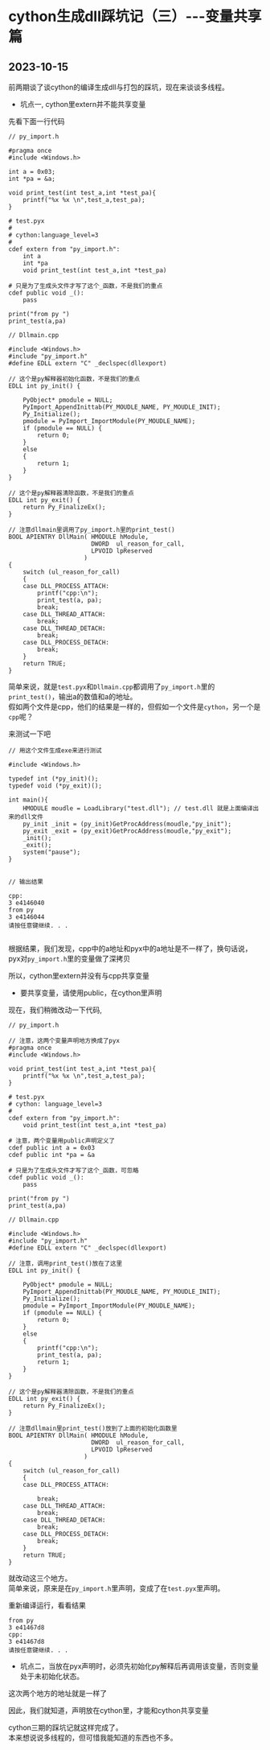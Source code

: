 # cython生成dll踩坑记（三）---变量共享篇
## 2023-10-15   

前两期谈了谈cython的编译生成dll与打包的踩坑，现在来谈谈多线程。   

* 坑点一, cython里extern并不能共享变量     

先看下面一行代码  
~~~
// py_import.h

#pragma once
#include <Windows.h>
 
int a = 0x03;
int *pa = &a;
 
void print_test(int test_a,int *test_pa){
	printf("%x %x \n",test_a,test_pa);
}
~~~

~~~
# test.pyx
# 
# cython:language_level=3
#
cdef extern from "py_import.h":
    int a
    int *pa
    void print_test(int test_a,int *test_pa)

# 只是为了生成头文件才写了这个_函数，不是我们的重点
cdef public void _(): 
    pass

print("from py ")
print_test(a,pa)
~~~

~~~
// Dllmain.cpp

#include <Windows.h>
#include "py_import.h"
#define EDLL extern "C" _declspec(dllexport)
 
// 这个是py解释器初始化函数，不是我们的重点
EDLL int py_init() {
    
    PyObject* pmodule = NULL;
    PyImport_AppendInittab(PY_MOUDLE_NAME, PY_MOUDLE_INIT);
    Py_Initialize();
    pmodule = PyImport_ImportModule(PY_MOUDLE_NAME);
    if (pmodule == NULL) {
        return 0;
    }
    else
    {
        return 1;
    }
}
 
// 这个是py解释器清除函数，不是我们的重点
EDLL int py_exit() {
    return Py_FinalizeEx();
}
 
// 注意dllmain里调用了py_import.h里的print_test()
BOOL APIENTRY DllMain( HMODULE hModule,
                       DWORD  ul_reason_for_call,
                       LPVOID lpReserved
                     )
{
    switch (ul_reason_for_call)
    {
    case DLL_PROCESS_ATTACH:
        printf("cpp:\n");
        print_test(a, pa);
        break;
    case DLL_THREAD_ATTACH:
        break;
    case DLL_THREAD_DETACH:
        break;
    case DLL_PROCESS_DETACH:
        break;
    }
    return TRUE;
}
~~~

简单来说，就是`test.pyx`和`Dllmain.cpp`都调用了`py_import.h`里的`print_test()`，输出a的数值和a的地址。   
假如两个文件是cpp，他们的结果是一样的，但假如一个文件是`cython`，另一个是`cpp`呢？

来测试一下吧
~~~
// 用这个文件生成exe来进行测试
 
#include <Windows.h>
 
typedef int (*py_init)();
typedef void (*py_exit)();
 
int main(){
    HMODULE moudle = LoadLibrary("test.dll"); // test.dll 就是上面编译出来的dll文件
    py_init _init = (py_init)GetProcAddress(moudle,"py_init");
    py_exit _exit = (py_exit)GetProcAddress(moudle,"py_exit");
    _init();
    _exit();
    system("pause");
}
 
~~~



```
// 输出结果
 
cpp:
3 e4146040
from py
3 e4146044
请按任意键继续. . .
 
```


根据结果，我们发现，cpp中的a地址和pyx中的a地址是不一样了，换句话说，pyx对`py_import.h`里的变量做了深拷贝   

所以，cython里extern并没有与cpp共享变量  

* 要共享变量，请使用public，在cython里声明   

现在，我们稍微改动一下代码,
~~~
// py_import.h

// 注意，这两个变量声明地方换成了pyx
#pragma once
#include <Windows.h>
 
void print_test(int test_a,int *test_pa){
	printf("%x %x \n",test_a,test_pa);
}

~~~



~~~
# test.pyx
# cython: language_level=3
#
cdef extern from "py_import.h":
    void print_test(int test_a,int *test_pa)

# 注意，两个变量用public声明定义了
cdef public int a = 0x03
cdef public int *pa = &a

# 只是为了生成头文件才写了这个_函数，可忽略
cdef public void _(): 
    pass

print("from py ")
print_test(a,pa)
~~~

~~~
// Dllmain.cpp
 
#include <Windows.h>
#include "py_import.h"
#define EDLL extern "C" _declspec(dllexport)
 
// 注意，调用print_test()放在了这里
EDLL int py_init() {
    
    PyObject* pmodule = NULL;
    PyImport_AppendInittab(PY_MOUDLE_NAME, PY_MOUDLE_INIT);
    Py_Initialize();
    pmodule = PyImport_ImportModule(PY_MOUDLE_NAME);
    if (pmodule == NULL) {
        return 0;
    }
    else
    {
        printf("cpp:\n");
        print_test(a, pa);
        return 1;
    }
}
 
// 这个是py解释器清除函数，不是我们的重点
EDLL int py_exit() {
    return Py_FinalizeEx();
}
 
// 注意dllmain里print_test()放到了上面的初始化函数里
BOOL APIENTRY DllMain( HMODULE hModule,
                       DWORD  ul_reason_for_call,
                       LPVOID lpReserved
                     )
{
    switch (ul_reason_for_call)
    {
    case DLL_PROCESS_ATTACH:

        break;
    case DLL_THREAD_ATTACH:
        break;
    case DLL_THREAD_DETACH:
        break;
    case DLL_PROCESS_DETACH:
        break;
    }
    return TRUE;
}
~~~

就改动这三个地方。   
简单来说，原来是在`py_import.h`里声明，变成了在`test.pyx`里声明。  

重新编译运行，看看结果

~~~
from py
3 e41467d8
cpp:
3 e41467d8
请按任意键继续. . .
~~~

* 坑点二，当放在pyx声明时，必须先初始化py解释后再调用该变量，否则变量处于未初始化状态。   

这次两个地方的地址就是一样了   

因此，我们就知道，声明放在cython里，才能和cython共享变量   

cython三期的踩坑记就这样完成了。   
本来想说说多线程的，但可惜我能知道的东西也不多。      

